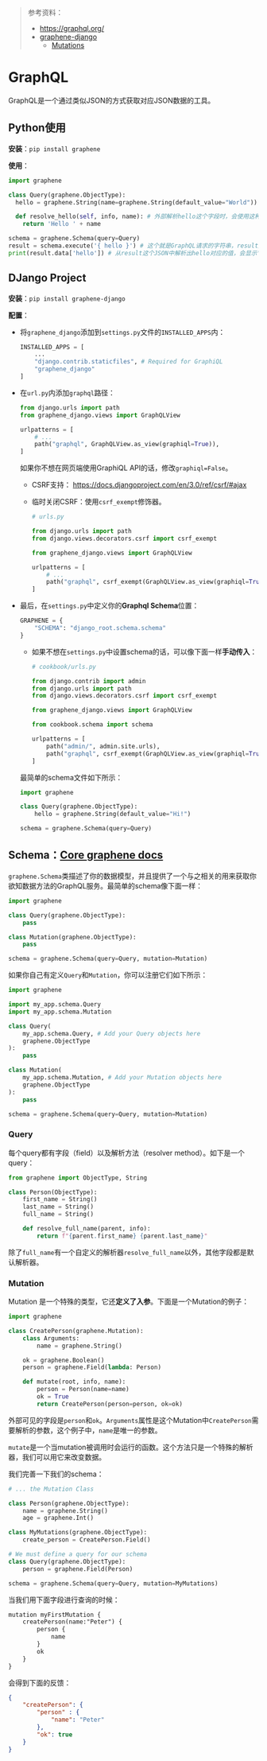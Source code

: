 > 参考资料：
>
> - https://graphql.org/
> - [graphene-django](https://docs.graphene-python.org/projects/django/en/latest/installation/#)
>   - [Mutations](https://docs.graphene-python.org/en/latest/types/mutations/)

# GraphQL

GraphQL是一个通过类似JSON的方式获取对应JSON数据的工具。

## Python使用

**安装**：`pip install graphene`

**使用**：

```python
import graphene

class Query(graphene.ObjectType):
  hello = graphene.String(name=graphene.String(default_value="World"))

  def resolve_hello(self, info, name): # 外部解析hello这个字段时，会使用这种方式进行解析。
    return 'Hello ' + name

schema = graphene.Schema(query=Query)
result = schema.execute('{ hello }') # 这个就是GraphQL请求的字符串，result是一个Json
print(result.data['hello']) # 从result这个JSON中解析出hello对应的值，会显示'Hello World'
```



## DJango Project

**安装**：`pip install graphene-django`

**配置**：

- 将`graphene_django`添加到`settings.py`文件的`INSTALLED_APPS`内：

  ```python
  INSTALLED_APPS = [
      ...
      "django.contrib.staticfiles", # Required for GraphiQL
      "graphene_django"
  ]
  ```

- 在`url.py`内添加`graphql`路径：

  ```python
  from django.urls import path
  from graphene_django.views import GraphQLView
  
  urlpatterns = [
      # ...
      path("graphql", GraphQLView.as_view(graphiql=True)),
  ]
  ```

  如果你不想在网页端使用GraphiQL API的话，修改`graphiql=False`。

  - CSRF支持： https://docs.djangoproject.com/en/3.0/ref/csrf/#ajax

  - 临时关闭CSRF：使用`csrf_exempt`修饰器。

    ```python
    # urls.py
    
    from django.urls import path
    from django.views.decorators.csrf import csrf_exempt
    
    from graphene_django.views import GraphQLView
    
    urlpatterns = [
        # ...
        path("graphql", csrf_exempt(GraphQLView.as_view(graphiql=True))),
    ]
    ```

- 最后，在`settings.py`中定义你的**Graphql Schema**位置：

  ```python
  GRAPHENE = {
      "SCHEMA": "django_root.schema.schema"
  }
  ```

  - 如果不想在`settings.py`中设置schema的话，可以像下面一样**手动传入**：

    ```python
    # cookbook/urls.py
    
    from django.contrib import admin
    from django.urls import path
    from django.views.decorators.csrf import csrf_exempt
    
    from graphene_django.views import GraphQLView
    
    from cookbook.schema import schema
    
    urlpatterns = [
        path("admin/", admin.site.urls),
        path("graphql", csrf_exempt(GraphQLView.as_view(graphiql=True, schema=schema))),
    ]
    ```

  最简单的schema文件如下所示：

  ```python
  import graphene
  
  class Query(graphene.ObjectType):
      hello = graphene.String(default_value="Hi!")
  
  schema = graphene.Schema(query=Query)
  ```



## Schema：[Core graphene docs](https://docs.graphene-python.org/en/latest/types/schema/)

`graphene.Schema`类描述了你的数据模型，并且提供了一个与之相关的用来获取你欲知数据方法的GraphQL服务。最简单的schema像下面一样：

```python
import graphene

class Query(graphene.ObjectType):
    pass

class Mutation(graphene.ObjectType):
    pass

schema = graphene.Schema(query=Query, mutation=Mutation)
```

如果你自己有定义`Query`和`Mutation`，你可以注册它们如下所示：

```python
import graphene

import my_app.schema.Query
import my_app.schema.Mutation

class Query(
    my_app.schema.Query, # Add your Query objects here
    graphene.ObjectType
):
    pass

class Mutation(
    my_app.schema.Mutation, # Add your Mutation objects here
    graphene.ObjectType
):
    pass

schema = graphene.Schema(query=Query, mutation=Mutation)
```

### Query

每个query都有字段（field）以及解析方法（resolver method）。如下是一个query：

```python
from graphene import ObjectType, String

class Person(ObjectType):
    first_name = String()
    last_name = String()
    full_name = String()

    def resolve_full_name(parent, info):
        return f"{parent.first_name} {parent.last_name}"
```

除了`full_name`有一个自定义的解析器`resolve_full_name`以外，其他字段都是默认解析器。

### Mutation

Mutation 是一个特殊的类型，它还**定义了入参**。下面是一个Mutation的例子：

```python
import graphene

class CreatePerson(graphene.Mutation):
    class Arguments:
        name = graphene.String()

    ok = graphene.Boolean()
    person = graphene.Field(lambda: Person)

    def mutate(root, info, name):
        person = Person(name=name)
        ok = True
        return CreatePerson(person=person, ok=ok)
```

外部可见的字段是`person`和`ok`。`Arguments`属性是这个Mutation中`CreatePerson`需要解析的参数，这个例子中，`name`是唯一的参数。

`mutate`是一个当mutation被调用时会运行的函数。这个方法只是一个特殊的解析器，我们可以用它来改变数据。

我们完善一下我们的schema：

```python
# ... the Mutation Class

class Person(graphene.ObjectType):
    name = graphene.String()
    age = graphene.Int()

class MyMutations(graphene.ObjectType):
    create_person = CreatePerson.Field()

# We must define a query for our schema
class Query(graphene.ObjectType):
    person = graphene.Field(Person)

schema = graphene.Schema(query=Query, mutation=MyMutations)
```

当我们用下面字段进行查询的时候：

```txt
mutation myFirstMutation {
    createPerson(name:"Peter") {
        person {
            name
        }
        ok
    }
}
```

会得到下面的反馈：

```json
{
    "createPerson": {
        "person" : {
            "name": "Peter"
        },
        "ok": true
    }
}
```

